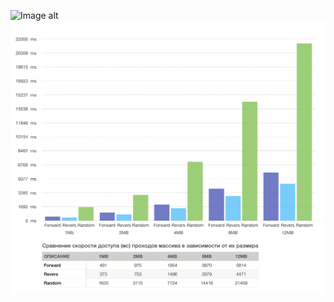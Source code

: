   ![Image alt](https://drive.google.com/file/d/1JL2CHCHTNs_6pJtjhOwz2yOHQf1aOhZK/view?usp=drivesdk )
![Image alt](https://github.com/desemond/cache/blob/master/report.png)
